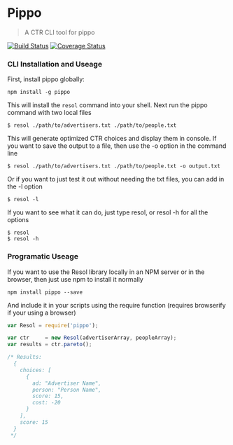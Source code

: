 # Pippo
> A CTR CLI tool for pippo

[![Build Status](https://travis-ci.org/hellsan631/Pippo.svg?branch=master)](https://travis-ci.org/hellsan631/Pippo) [![Coverage Status](https://coveralls.io/repos/hellsan631/Pippo/badge.svg?branch=master&service=github)](https://coveralls.io/github/hellsan631/Pippo?branch=master)

### CLI Installation and Useage

First, install pippo globally:

```shell
npm install -g pippo
```

This will install the ```resol``` command into your shell. Next run the pippo command with two local files

```shell
$ resol ./path/to/advertisers.txt ./path/to/people.txt
```

This will generate optimized CTR choices and display them in console. If you want to save the output to a file, then use the -o option in the command line

```shell
$ resol ./path/to/advertisers.txt ./path/to/people.txt -o output.txt
```

Or if you want to just test it out without needing the txt files, you can add in the -l option

```shell
$ resol -l
```

If you want to see what it can do, just type resol, or resol -h for all the options
```shell
$ resol
$ resol -h
```

### Programatic Useage

If you want to use the Resol library locally in an NPM server or in the browser, then just use npm to install it normally

```shell
npm install pippo --save
```

And include it in your scripts using the require function (requires browserify if your using a browser)

```js
var Resol = require('pippo');

var ctr     = new Resol(advertiserArray, peopleArray);
var results = ctr.pareto();

/* Results:
  {
    choices: [
      {
        ad: "Advertiser Name",
        person: "Person Name",
        score: 15,
        cost: -20
      }
    ],
    score: 15
  }
 */
```

